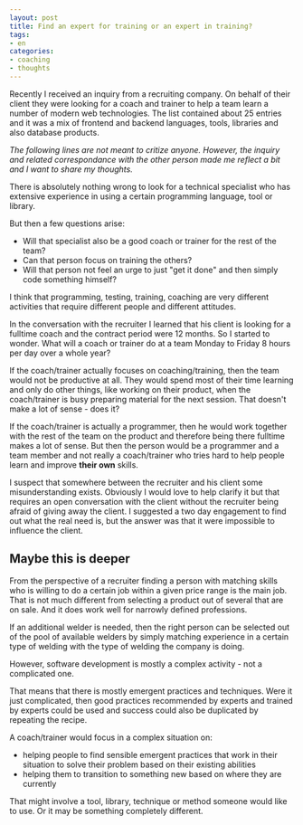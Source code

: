 ```yaml
---
layout: post
title: Find an expert for training or an expert in training?
tags:
- en
categories:
- coaching
- thoughts
---
```

Recently I received an inquiry from a recruiting company. On behalf of their client they were looking for a coach and trainer to help a team learn a number of modern web technologies. The list contained about 25 entries and it was a mix of frontend and backend languages, tools, libraries and also database products.

*The following lines are not meant to critize anyone. However, the inquiry and related correspondance with the other person made me reflect a bit and I want to share my thoughts.*

There is absolutely nothing wrong to look for a technical specialist who has extensive experience in using a certain programming language, tool or library.

But then a few questions arise:

* Will that specialist also be a good coach or trainer for the rest of the team?
* Can that person focus on training the others?
* Will that person not feel an urge to just "get it done" and then simply code something himself?

I think that programming, testing, training, coaching are very different activities that require different people and different attitudes.

In the conversation with the recruiter I learned that his client is looking for a fulltime coach and the contract period were 12 months. So I started to wonder. What will a coach or trainer do at a team Monday to Friday 8 hours per day over a whole year?

If the coach/trainer actually focuses on coaching/training, then the team would not be productive at all. They would spend most of their time learning and only do other things, like working on their product, when the coach/trainer is busy preparing material for the next session. That doesn't make a lot of sense - does it?

If the coach/trainer is actually a programmer, then he would work together with the rest of the team on the product and therefore being there fulltime makes a lot of sense. But then the person would be a programmer and a team member and not really a coach/trainer who tries hard to help people learn and improve **their own** skills.

I suspect that somewhere between the recruiter and his client some misunderstanding exists. Obviously I would love to help clarify it but that requires an open conversation with the client without the recruiter being afraid of giving away the client. I suggested a two day engagement to find out what the real need is, but the answer was that it were impossible to influence the client.

## Maybe this is deeper
From the perspective of a recruiter finding a person with matching skills who is willing to do a certain job within a given price range is the main job. That is not much different from selecting a product out of several that are on sale. And it does work well for narrowly defined professions.

If an additional welder is needed, then the right person can be selected out of the pool of available welders by simply matching experience in a certain type of welding with the type of welding the company is doing.

However, software development is mostly a complex activity - not a complicated one.

That means that there is mostly emergent practices and techniques. Were it just complicated, then good practices recommended by experts and trained by experts could be used and success could also be duplicated by repeating the recipe.

A coach/trainer would focus in a complex situation on:

* helping people to find sensible emergent practices that work in their situation to solve their problem based on their existing abilities
* helping them to transition to something new based on where they are currently

That might involve a tool, library, technique or method someone would like to use. Or it may be something completely different.